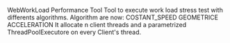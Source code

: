 WebWorkLoad Performance Tool
Tool to execute work load stress test with differents algorithms.
Algorithm are now:
	COSTANT_SPEED
	GEOMETRICE ACCELERATION
It allocate n client threads and a parametrized ThreadPoolExecutore on every Client's thread.